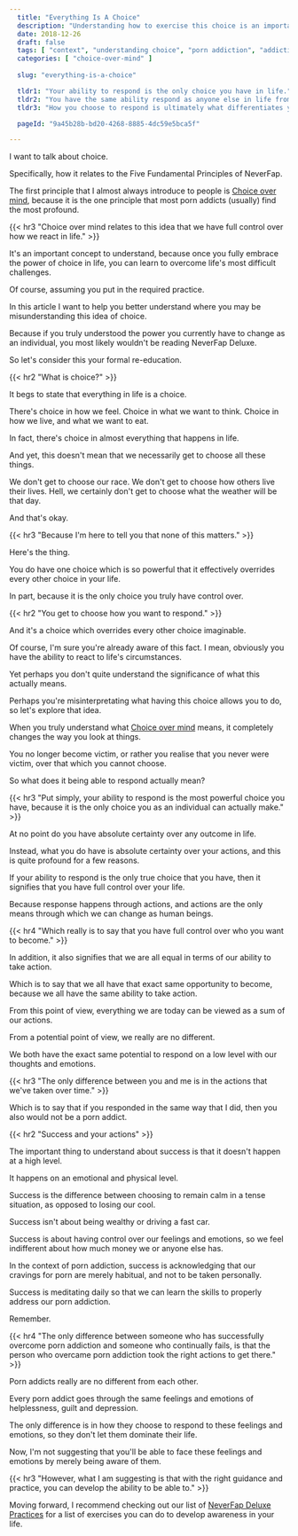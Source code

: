 ```yaml
---
  title: "Everything Is A Choice"
  description: "Understanding how to exercise this choice is an important part of overcoming porn addiction."
  date: 2018-12-26
  draft: false
  tags: [ "context", "understanding choice", "porn addiction", "addiction", "awareness", "nofap", "neverfap", "neverfap deluxe" ]
  categories: [ "choice-over-mind" ]
  
  slug: "everything-is-a-choice"

  tldr1: "Your ability to respond is the only choice you have in life."
  tldr2: "You have the same ability respond as anyone else in life from an emotional point of view."
  tldr3: "How you choose to respond is ultimately what differentiates you with anyone else in life."

  pageId: "9a45b28b-bd20-4268-8885-4dc59e5bca5f"

---
```


<!-- Very Happy With Edit -->


I want to talk about choice.

Specifically, how it relates to the Five Fundamental Principles of NeverFap.

The first principle that I almost always introduce to people is <u>Choice over mind</u>, because it is the one principle that most porn addicts (usually) find the most profound. 


{{< hr3 "Choice over mind relates to this idea that we have full control over how we react in life." >}}


It's an important concept to understand, because once you fully embrace the power of choice in life, you can learn to overcome life's most difficult challenges.

Of course, assuming you put in the required practice.

In this article I want to help you better understand where you may be misunderstanding this idea of choice.

Because if you truly understood the power you currently have to change as an individual, you most likely wouldn't be reading NeverFap Deluxe.

So let's consider this your formal re-education.


{{< hr2 "What is choice?" >}}


It begs to state that everything in life is a choice.

There's choice in how we feel. Choice in what we want to think. Choice in how we live, and what we want to eat. 

In fact, there's choice in almost everything that happens in life.

And yet, this doesn't mean that we necessarily get to choose all these things.

We don't get to choose our race. We don't get to choose how others live their lives. Hell, we certainly don't get to choose what the weather will be that day. 

And that's okay.


{{< hr3 "Because I'm here to tell you that none of this matters." >}}


Here's the thing.

You do have one choice which is so powerful that it effectively overrides every other choice in your life.

In part, because it is the only choice you truly have control over.


{{< hr2 "You get to choose how you want to respond." >}}


And it's a choice which overrides every other choice imaginable. 

Of course, I'm sure you're already aware of this fact. I mean, obviously you have the ability to react to life's circumstances.

Yet perhaps you don't quite understand the significance of what this actually means.

Perhaps you're misinterpretating what having this choice allows you to do, so let's explore that idea.

When you truly understand what <u>Choice over mind</u> means, it completely changes the way you look at things. 

You no longer become victim, or rather you realise that you never were victim, over that which you cannot choose.

So what does it being able to respond actually mean?


{{< hr3 "Put simply, your ability to respond is the most powerful choice you have, because it is the only choice you as an individual can actually make." >}}


At no point do you have absolute certainty over any outcome in life. 

Instead, what you do have is absolute certainty over your actions, and this is quite profound for a few reasons.

If your ability to respond is the only true choice that you have, then it signifies that you have full control over your life.

Because response happens through actions, and actions are the only means through which we can change as human beings. 


{{< hr4 "Which really is to say that you have full control over who you want to become." >}}


In addition, it also signifies that we are all equal in terms of our ability to take action.

Which is to say that we all have that exact same opportunity to become, because we all have the same ability to take action.

From this point of view, everything we are today can be viewed as a sum of our actions.

From a potential point of view, we really are no different.

We both have the exact same potential to respond on a low level with our thoughts and emotions.


{{< hr3 "The only difference between you and me is in the actions that we've taken over time." >}}
 

Which is to say that if you responded in the same way that I did, then you also would not be a porn addict.


{{< hr2 "Success and your actions" >}}


The important thing to understand about success is that it doesn't happen at a high level.

It happens on an emotional and physical level. 

Success is the difference between choosing to remain calm in a tense situation, as opposed to losing our cool. 

Success isn't about being wealthy or driving a fast car.

Success is about having control over our feelings and emotions, so we feel indifferent about how much money we or anyone else has.

In the context of porn addiction, success is acknowledging that our cravings for porn are merely habitual, and not to be taken personally. 

Success is meditating daily so that we can learn the skills to properly address our porn addiction.

Remember.


{{< hr4 "The only difference between someone who has successfully overcome porn addiction and someone who continually fails, is that the person who overcame porn addiction took the right actions to get there." >}}


Porn addicts really are no different from each other.

Every porn addict goes through the same feelings and emotions of helplessness, guilt and depression.

The only difference is in how they choose to respond to these feelings and emotions, so they don't let them dominate their life. 

Now, I'm not suggesting that you'll be able to face these feelings and emotions by merely being aware of them.


{{< hr3 "However, what I am suggesting is that with the right guidance and practice, you can develop the ability to be able to." >}}


Moving forward, I recommend checking out our list of <a class="link" href="https://neverfapdeluxe.com/practices">NeverFap Deluxe Practices</a> for a list of exercises you can do to develop awareness in your life.


